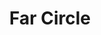 ---
title: "Far Circle"
description: "A shader that creates a circle that fades into the distance."
pubDate: "2022-01-01"
updateDate: "2022-01-01"
heroImage: './assets/11.png'
shader:
    src: "glow/far_circle.frag"
---